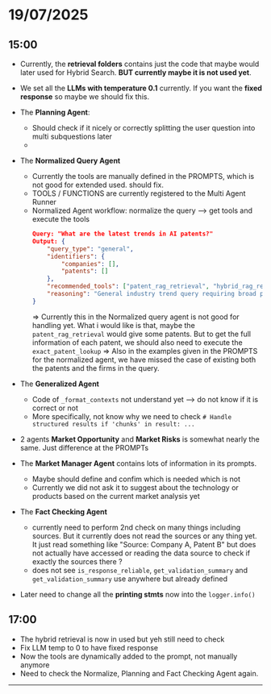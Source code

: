 # 19/07/2025 

## 15:00 

- Currently, the **retrieval folders** contains just the code that maybe would later used for Hybrid Search. **BUT currently maybe it is not used yet**. 

- We set all the **LLMs with temperature 0.1** currently. If you want the **fixed response** so maybe we should fix this.

- The **Planning Agent**: 
  - Should check if it nicely or correctly splitting the user question into multi subquestions later 
  - 

- The **Normalized Query Agent**
  - Currently the tools are manually defined in the PROMPTS, which is not good for extended used. should fix.
  - TOOLS / FUNCTIONS are currently registered to the Multi Agent Runner 
  - Normalized Agent workflow: normalize the query --> get tools and execute the tools
    ```json
    Query: "What are the latest trends in AI patents?"
    Output: {
        "query_type": "general",
        "identifiers": {
            "companies": [],
            "patents": []
        },
        "recommended_tools": ["patent_rag_retrieval", "hybrid_rag_retrieval"],
        "reasoning": "General industry trend query requiring broad patent analysis"
    }
    ```
    => Currently this in the Normalized query agent is not good for handling yet. What i would like is that, maybe the ```patent_rag_retrieval``` would give some patents. But to get the full information of each patent, we should also need to execute the ```exact_patent_lookup```
    => Also in the examples given in the PROMPTS for the normalized agent, we have missed the case of existing both the patents and the firms in the query. 

- The **Generalized Agent**
  - Code of ```_format_contexts``` not understand yet --> do not know if it is correct or not 
  - More specifically, not know why we need to check ```# Handle structured results if 'chunks' in result: ... ```

- 2 agents **Market Opportunity** and **Market Risks** is somewhat nearly the same. Just difference at the PROMPTs

- The **Market Manager Agent** contains lots of information in its prompts.
  - Maybe should define and confim which is needed which is not 
  - Currently we did not ask it to suggest about the technology or products based on the current market analysis yet 

- The **Fact Checking Agent** 
  - currently need to perform 2nd check on many things including sources. But it currently does not read the sources or any thing yet. It just read something like "Source: Company A, Patent B" but does not actually have accessed or reading the data source to check if exactly the sources there ? 
  - does not see ```is_response_reliable```, ```get_validation_summary``` and ```get_validation_summary``` use anywhere but already defined 

- Later need to change all the **printing stmts** now into the ```logger.info()```

## 17:00

- The hybrid retrieval is now in used but yeh still need to check 
- Fix LLM temp to 0 to have fixed response 
- Now the tools are dynamically added to the prompt, not manually anymore 
- Need to check the Normalize, Planning and Fact Checking Agent again. 



--- 


